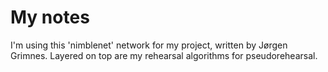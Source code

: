 # My notes

I'm using this 'nimblenet' network for my project, written by Jørgen Grimnes. Layered on top are my rehearsal algorithms for pseudorehearsal.
